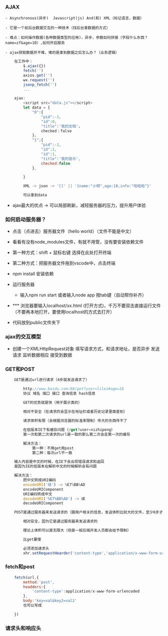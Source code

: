 ### AJAX
    - Asynchronous(异步)  Javascript(js) And(和) XML（标记语言，数据）

    - 它是一个前后台数据交互的一种技术（找后台拿数据的方式）

    - 难点：如何操作数据(各种数据类型的应用)，异步，参数如何拼接（字段什么东西？name=zf&age=10）,如何开启服务

    - ajax获取数据并不难，难的是拿到数据之后怎么办？（业务逻辑）

```js
    在工作中：
        $.ajax({})
        fetch('')
        axios.get('')
        wx.request('')
        jsonp_fetch('')
        ...

    ajax:
        <script src="data.js"></script>
        let data = {
            "0":{
                "pid":-1,
                "id":0,
                "title":'我的文档'，
                checked：false
            }，
            "1";{
                "pid":-1,
                "id":1,
                "id":1,
                "title":'我的音乐',
                checked:false
            },

        }

        XML -> json -> '[]' || '{name:"小明",age:18,info:"哈哈哈"}'

        可以拿到data

```

-  ajax最大的优点 -> 可以局部刷新，减轻服务器的压力，提升用户体验

### 如何启动服务器？
- 点击（点进去）服务器文件（hello world）（文件不能是中文）
- 看看有没有node_modules文件，有就不用管，没有要安装依赖文件
- 第一种方式：shift + 鼠标右键 选择在此处打开终端
- 第二种方式：把服务器文件拖到vscode中，点击终端
- npm install 安装依赖

- 运行服务器
    - 输入npm run start 或者输入node app 按tab键（自动帮你补齐）

- *** 浏览器要输入localhost/xx.html (打开方式)，千万不要双击直接运行文件（不要再本地打开，要使用localhost的方式去打开）

- 代码放到public文件夹下

### ajax的交互模型
- 创建一个XMLHttpRequest对象
  填写请求方式，和请求地址，是否异步
  发送请求
  监听数据相应
  接受到数据

### GET和POST
```js
    GET是通过url进行请求（4步就发送请求了）

        http://www.baidu.com:88/get?user=lilei#age=18
        协议 域名 端口 接口 查询信息 hash信息
        
        GET的优势就是快（用于展示类的）

        相对不安全（在请求的会显示在地址栏或者历史记录里面查到）

        请求体积有限（会根据浏览器的标准来限制）传大的东西传不了

        在低版本IE下有缓存问题（/get?user=nizhipeng）
        第一次和第二次请求的url是一致的那么第二次会走第一次的缓存

        解决方法：
            第一种：不用get用post
            第二种：每次url不一致

    输入内容是中文的时候，在IE下会出现错误请求和返回
    是因为IE的低版本在解析中文的时候解析会有问题

    解决方法：
        把中文转成URI编码
        encodeURI('续') -> %E7%BB%AD
        encodeURIComponent
        URI编码转成中文
        decodeURI('%E7%BB%AD') -> 续
        decodeURIComponent

    POST是通过服务器来发送请求的（跟用户相关的信息，发送体积比较大的文件，至少6步才能成功发送请求）

        相对安全，因为它是通过服务器来发送请求的

        理论上体积可以是无限大（但是一般后端开发人员都会给予限制）

        比get要慢

        必须添加请求头
        xhr.setRequestHearder('content-type','application/x-www-form-urlencoded');

```

### fetch和post
```js
    fetch(url,{
        method:'post',
        headders:{
            'content-type':application/x-www-form-urlencoded
        },
        body:'key=val&key2=val2'
        也可以写成

    })

```

###  请求头和响应头